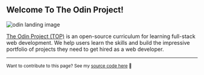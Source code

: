 ## Welcome To The Odin Project!

![odin landing image](./odin_background.svg)

[The Odin Project (TOP)](https://www.theodinproject.com/) is an open-source curriculum for learning full-stack web development. We help users learn the skills and build the impressive portfolio of projects they need to get hired as a web developer.

---
<sub> Want to contribute to this page? See my [source code here](README.md) :rocket:</sub>
